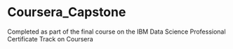 # Coursera_Capstone

Completed as part of the final course on the IBM Data Science Professional Certificate Track on Coursera

